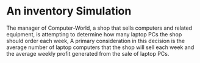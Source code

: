 # An inventory Simulation
 The manager of Computer-World, a shop that sells computers and related equipment, is attempting to determine how many laptop PCs the shop should order each week, 
A primary consideration in this decision is the average number of laptop computers that the shop will sell each week and the average weekly profit generated from the sale of laptop PCs.
